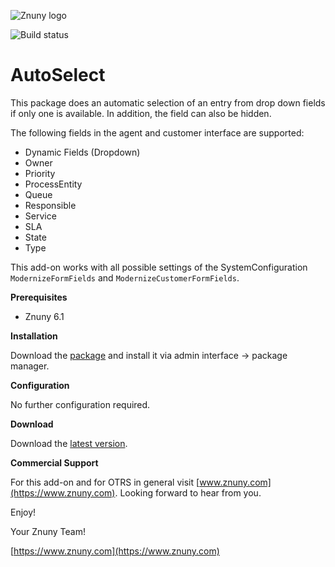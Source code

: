 ![Znuny logo](https://www.znuny.com/assets/images/logo_small.png)

![Build status](https://badge.proxy.znuny.com/Znuny4OTRS-AutoSelect/rel-6_1)

AutoSelect
=================

This package does an automatic selection of an entry from drop down fields if only one is available. In addition, the field can also be hidden.

The following fields in the agent and customer interface are supported:

 - Dynamic Fields (Dropdown)
 - Owner
 - Priority
 - ProcessEntity
 - Queue
 - Responsible
 - Service
 - SLA
 - State
 - Type

This add-on works with all possible settings of the SystemConfiguration `ModernizeFormFields` and `ModernizeCustomerFormFields`.

**Prerequisites**

- Znuny 6.1

**Installation**

Download the [package](https://addons.znuny.com/api/addon_repos/public/1073/latest) and install it via admin interface -> package manager.

**Configuration**

No further configuration required.

**Download**

Download the [latest version](https://addons.znuny.com/api/addon_repos/public/1073/latest).

**Commercial Support**

For this add-on and for OTRS in general visit [www.znuny.com](https://www.znuny.com). Looking forward to hear from you.

Enjoy!

Your Znuny Team!

[https://www.znuny.com](https://www.znuny.com)
